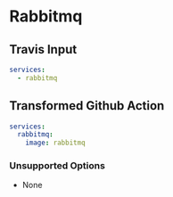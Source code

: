 # Rabbitmq

## Travis Input

```yaml
services:
  - rabbitmq
```

## Transformed Github Action

```yaml
services: 
  rabbitmq:
    image: rabbitmq
```

### Unsupported Options

- None
